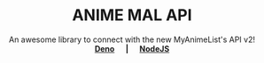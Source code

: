 <p align="center">
  <h1 align="center">ANIME MAL API</h1>

  <p align="center">
    An awesome library to connect with the new MyAnimeList's API v2!<br />
    <a href="./tree/deno"><strong>Deno</strong></a><strong style="padding:0 20px">|</strong><a href="./tree/nodejs"><strong>NodeJS</strong></a>
  </p>
</p>
